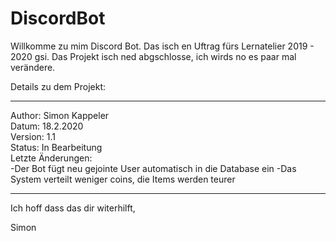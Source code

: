 # DiscordBot

Willkomme zu mim Discord Bot. Das isch en Uftrag fürs Lernatelier 2019 - 2020 gsi.
Das Projekt isch ned abgschlosse, ich wirds no es paar mal verändere.

Details zu dem Projekt:
________________________________________________
Author:	Simon Kappeler        
Datum:	18.2.2020      
Version:	1.1    
Status:	In Bearbeitung        
Letzte Änderungen:	
-Der Bot fügt neu gejointe User automatisch in die Database ein
-Das System verteilt weniger coins, die Items werden teurer
________________________________________________

Ich hoff dass das dir witerhilft,

Simon
